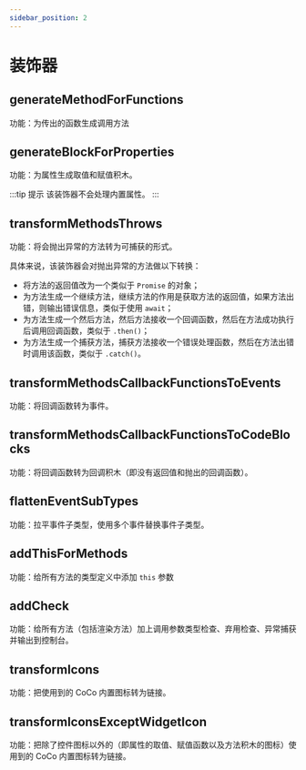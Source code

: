 ```yaml
---
sidebar_position: 2
---
```


# 装饰器

## generateMethodForFunctions

功能：为传出的函数生成调用方法

## generateBlockForProperties

功能：为属性生成取值和赋值积木。

:::tip 提示
该装饰器不会处理内置属性。
:::

## transformMethodsThrows

功能：将会抛出异常的方法转为可捕获的形式。

具体来说，该装饰器会对抛出异常的方法做以下转换：

- 将方法的返回值改为一个类似于 `Promise` 的对象；
- 为方法生成一个继续方法，继续方法的作用是获取方法的返回值，如果方法出错，则输出错误信息，类似于使用 `await`；
- 为方法生成一个然后方法，然后方法接收一个回调函数，然后在方法成功执行后调用回调函数，类似于 `.then()`；
- 为方法生成一个捕获方法，捕获方法接收一个错误处理函数，然后在方法出错时调用该函数，类似于 `.catch()`。

## transformMethodsCallbackFunctionsToEvents

功能：将回调函数转为事件。

## transformMethodsCallbackFunctionsToCodeBlocks

功能：将回调函数转为回调积木（即没有返回值和抛出的回调函数）。

## flattenEventSubTypes

功能：拉平事件子类型，使用多个事件替换事件子类型。

## addThisForMethods

功能：给所有方法的类型定义中添加 `this` 参数

## addCheck

功能：给所有方法（包括渲染方法）加上调用参数类型检查、弃用检查、异常捕获并输出到控制台。

## transformIcons

功能：把使用到的 CoCo 内置图标转为链接。

## transformIconsExceptWidgetIcon

功能：把除了控件图标以外的（即属性的取值、赋值函数以及方法积木的图标）使用到的 CoCo 内置图标转为链接。
